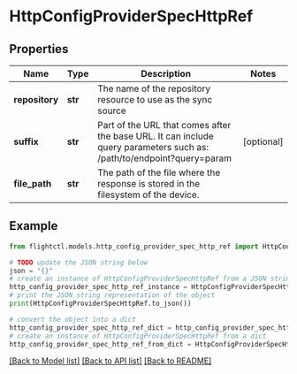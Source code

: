 # HttpConfigProviderSpecHttpRef


## Properties

Name | Type | Description | Notes
------------ | ------------- | ------------- | -------------
**repository** | **str** | The name of the repository resource to use as the sync source  | 
**suffix** | **str** | Part of the URL that comes after the base URL. It can include query parameters such as: /path/to/endpoint?query&#x3D;param  | [optional] 
**file_path** | **str** | The path of the file where the response is stored in the filesystem of the device.  | 

## Example

```python
from flightctl.models.http_config_provider_spec_http_ref import HttpConfigProviderSpecHttpRef

# TODO update the JSON string below
json = "{}"
# create an instance of HttpConfigProviderSpecHttpRef from a JSON string
http_config_provider_spec_http_ref_instance = HttpConfigProviderSpecHttpRef.from_json(json)
# print the JSON string representation of the object
print(HttpConfigProviderSpecHttpRef.to_json())

# convert the object into a dict
http_config_provider_spec_http_ref_dict = http_config_provider_spec_http_ref_instance.to_dict()
# create an instance of HttpConfigProviderSpecHttpRef from a dict
http_config_provider_spec_http_ref_from_dict = HttpConfigProviderSpecHttpRef.from_dict(http_config_provider_spec_http_ref_dict)
```
[[Back to Model list]](../README.md#documentation-for-models) [[Back to API list]](../README.md#documentation-for-api-endpoints) [[Back to README]](../README.md)


